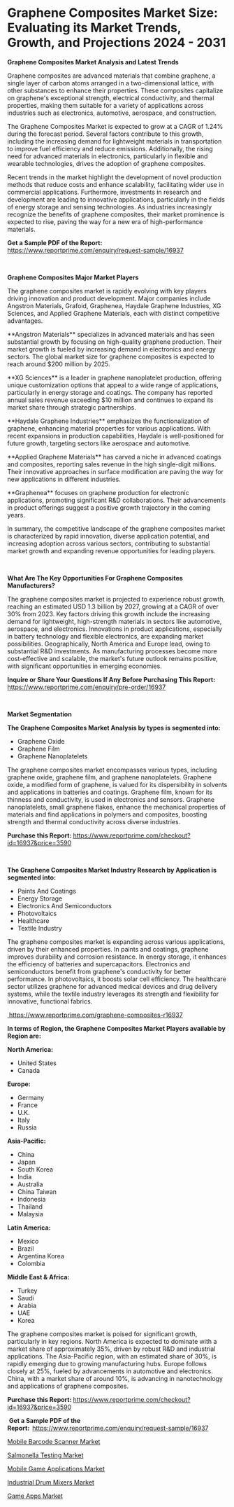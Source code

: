 <p><h1>Graphene Composites Market Size: Evaluating its Market Trends, Growth, and Projections 2024 - 2031</h1></p><p><strong>Graphene Composites Market Analysis and Latest Trends</strong></p>
<p><p>Graphene composites are advanced materials that combine graphene, a single layer of carbon atoms arranged in a two-dimensional lattice, with other substances to enhance their properties. These composites capitalize on graphene's exceptional strength, electrical conductivity, and thermal properties, making them suitable for a variety of applications across industries such as electronics, automotive, aerospace, and construction.</p><p>The Graphene Composites Market is expected to grow at a CAGR of 1.24% during the forecast period. Several factors contribute to this growth, including the increasing demand for lightweight materials in transportation to improve fuel efficiency and reduce emissions. Additionally, the rising need for advanced materials in electronics, particularly in flexible and wearable technologies, drives the adoption of graphene composites.</p><p>Recent trends in the market highlight the development of novel production methods that reduce costs and enhance scalability, facilitating wider use in commercial applications. Furthermore, investments in research and development are leading to innovative applications, particularly in the fields of energy storage and sensing technologies. As industries increasingly recognize the benefits of graphene composites, their market prominence is expected to rise, paving the way for a new era of high-performance materials.</p></p>
<p><strong>Get a Sample PDF of the Report:&nbsp;</strong> <a href="https://www.reportprime.com/enquiry/request-sample/16937?utm_campaign=1082&utm_medium=2&utm_source=Github&utm_content=ia&utm_term=24112024&utm_id=graphene-composites">https://www.reportprime.com/enquiry/request-sample/16937</a></p>
<p>&nbsp;</p>
<p><strong>Graphene Composites Major Market Players</strong></p>
<p><p>The graphene composites market is rapidly evolving with key players driving innovation and product development. Major companies include Angstron Materials, Grafoid, Graphenea, Haydale Graphene Industries, XG Sciences, and Applied Graphene Materials, each with distinct competitive advantages.</p><p>**Angstron Materials** specializes in advanced materials and has seen substantial growth by focusing on high-quality graphene production. Their market growth is fueled by increasing demand in electronics and energy sectors. The global market size for graphene composites is expected to reach around $200 million by 2025.</p><p>**XG Sciences** is a leader in graphene nanoplatelet production, offering unique customization options that appeal to a wide range of applications, particularly in energy storage and coatings. The company has reported annual sales revenue exceeding $10 million and continues to expand its market share through strategic partnerships.</p><p>**Haydale Graphene Industries** emphasizes the functionalization of graphene, enhancing material properties for various applications. With recent expansions in production capabilities, Haydale is well-positioned for future growth, targeting sectors like aerospace and automotive.</p><p>**Applied Graphene Materials** has carved a niche in advanced coatings and composites, reporting sales revenue in the high single-digit millions. Their innovative approaches in surface modification are paving the way for new applications in different industries.</p><p>**Graphenea** focuses on graphene production for electronic applications, promoting significant R&D collaborations. Their advancements in product offerings suggest a positive growth trajectory in the coming years.</p><p>In summary, the competitive landscape of the graphene composites market is characterized by rapid innovation, diverse application potential, and increasing adoption across various sectors, contributing to substantial market growth and expanding revenue opportunities for leading players.</p></p>
<p>&nbsp;</p>
<p><strong>What Are The Key Opportunities For Graphene Composites Manufacturers?</strong></p>
<p><p>The graphene composites market is projected to experience robust growth, reaching an estimated USD 1.3 billion by 2027, growing at a CAGR of over 30% from 2023. Key factors driving this growth include the increasing demand for lightweight, high-strength materials in sectors like automotive, aerospace, and electronics. Innovations in product applications, especially in battery technology and flexible electronics, are expanding market possibilities. Geographically, North America and Europe lead, owing to substantial R&D investments. As manufacturing processes become more cost-effective and scalable, the market's future outlook remains positive, with significant opportunities in emerging economies.</p></p>
<p><strong>Inquire or Share Your Questions If Any Before Purchasing This Report:</strong> <a href="https://www.reportprime.com/enquiry/pre-order/16937?utm_campaign=1082&utm_medium=2&utm_source=Github&utm_content=ia&utm_term=24112024&utm_id=graphene-composites">https://www.reportprime.com/enquiry/pre-order/16937</a></p>
<p>&nbsp;</p>
<p><strong>Market Segmentation</strong></p>
<p><strong>The Graphene Composites Market Analysis by types is segmented into:</strong></p>
<p><ul><li>Graphene Oxide</li><li>Graphene Film</li><li>Graphene Nanoplatelets</li></ul></p>
<p><p>The graphene composites market encompasses various types, including graphene oxide, graphene film, and graphene nanoplatelets. Graphene oxide, a modified form of graphene, is valued for its dispersibility in solvents and applications in batteries and coatings. Graphene film, known for its thinness and conductivity, is used in electronics and sensors. Graphene nanoplatelets, small graphene flakes, enhance the mechanical properties of materials and find applications in polymers and composites, boosting strength and thermal conductivity across diverse industries.</p></p>
<p><strong>Purchase this Report:&nbsp;</strong><a href="https://www.reportprime.com/checkout?id=16937&price=3590&utm_campaign=1082&utm_medium=2&utm_source=Github&utm_content=ia&utm_term=24112024&utm_id=graphene-composites">https://www.reportprime.com/checkout?id=16937&price=3590</a></p>
<p>&nbsp;</p>
<p><strong>The Graphene Composites Market Industry Research by Application is segmented into:</strong></p>
<p><ul><li>Paints And Coatings</li><li>Energy Storage</li><li>Electronics And Semiconductors</li><li>Photovoltaics</li><li>Healthcare</li><li>Textile Industry</li></ul></p>
<p><p>The graphene composites market is expanding across various applications, driven by their enhanced properties. In paints and coatings, graphene improves durability and corrosion resistance. In energy storage, it enhances the efficiency of batteries and supercapacitors. Electronics and semiconductors benefit from graphene's conductivity for better performance. In photovoltaics, it boosts solar cell efficiency. The healthcare sector utilizes graphene for advanced medical devices and drug delivery systems, while the textile industry leverages its strength and flexibility for innovative, functional fabrics.</p></p>
<p><a href="https://www.reportprime.com/graphene-composites-r16937?utm_campaign=1082&utm_medium=2&utm_source=Github&utm_content=ia&utm_term=24112024&utm_id=graphene-composites">&nbsp;https://www.reportprime.com/graphene-composites-r16937</a></p>
<p><strong>In terms of Region, the Graphene Composites Market Players available by Region are:</strong></p>
<p>
    <p> <strong> North America: </strong>
        <ul>
            <li>United States</li>
            <li>Canada</li>
        </ul>
        </p> 
    <p> <strong> Europe: </strong>
        <ul>
            <li>Germany</li>
            <li>France</li>
            <li>U.K.</li>
            <li>Italy</li>
            <li>Russia</li>
        </ul>
        </p> 
    <p> <strong> Asia-Pacific: </strong>
        <ul>
            <li>China</li>
            <li>Japan</li>
            <li>South Korea</li>
            <li>India</li>
            <li>Australia</li>
            <li>China Taiwan</li>
            <li>Indonesia</li>
            <li>Thailand</li>
            <li>Malaysia</li>
        </ul>
        </p> 
    <p> <strong> Latin America: </strong>
        <ul>
            <li>Mexico</li>
            <li>Brazil</li>
            <li>Argentina Korea</li>
            <li>Colombia</li>
        </ul>
        </p> 
    <p> <strong> Middle East & Africa: </strong>
        <ul>
            <li>Turkey</li>
            <li>Saudi</li>
            <li>Arabia</li>
            <li>UAE</li>
            <li>Korea</li>
        </ul>
    </p>
    </p>
<p><p>The graphene composites market is poised for significant growth, particularly in key regions. North America is expected to dominate with a market share of approximately 35%, driven by robust R&D and industrial applications. The Asia-Pacific region, with an estimated share of 30%, is rapidly emerging due to growing manufacturing hubs. Europe follows closely at 25%, fueled by advancements in automotive and electronics. China, with a market share of around 10%, is advancing in nanotechnology and applications of graphene composites.</p></p>
<p><strong>Purchase this Report: </strong><a href="https://www.reportprime.com/checkout?id=16937&price=3590&utm_campaign=1082&utm_medium=2&utm_source=Github&utm_content=ia&utm_term=24112024&utm_id=graphene-composites">https://www.reportprime.com/checkout?id=16937&price=3590</a></p>
<p>&nbsp;<strong>Get a Sample PDF of the Report:&nbsp;&nbsp;</strong><a href="https://www.reportprime.com/enquiry/request-sample/16937?utm_campaign=1082&utm_medium=2&utm_source=Github&utm_content=ia&utm_term=24112024&utm_id=graphene-composites">https://www.reportprime.com/enquiry/request-sample/16937</a></p>
<p><strong></strong></p>
<p><p><a href="https://www.linkedin.com/pulse/mobile-barcode-scanner-market-industry-trends-forecast-0ynye?utm_campaign=1082&utm_medium=2&utm_source=Github&utm_content=ia&utm_term=24112024&utm_id=graphene-composites">Mobile Barcode Scanner Market</a></p><p><a href="https://www.linkedin.com/pulse/market-insights-salmonella-testing-143-cagr-from-2024-2031-factoid-hurkc?utm_campaign=1082&utm_medium=2&utm_source=Github&utm_content=ia&utm_term=24112024&utm_id=graphene-composites">Salmonella Testing Market</a></p><p><a href="https://issuu.com/reportprime-2/docs/mobile-game-applications-market-siz_235f16151e7712?utm_campaign=1082&utm_medium=2&utm_source=Github&utm_content=ia&utm_term=24112024&utm_id=graphene-composites">Mobile Game Applications Market</a></p><p><a href="https://www.linkedin.com/pulse/industrial-drum-mixers-market-investigation-industry-evolution-kible?utm_campaign=1082&utm_medium=2&utm_source=Github&utm_content=ia&utm_term=24112024&utm_id=graphene-composites">Industrial Drum Mixers Market</a></p><p><a href="https://issuu.com/reportprime-2/docs/game-apps-market-size-2030.pptx_6a55d58357a9c7?utm_campaign=1082&utm_medium=2&utm_source=Github&utm_content=ia&utm_term=24112024&utm_id=graphene-composites">Game Apps Market</a></p></p>